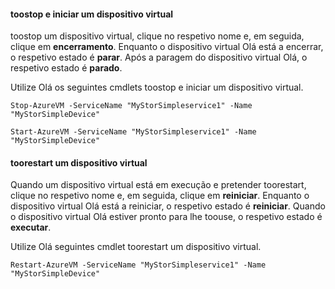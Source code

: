 #### <a name="toostop-and-start-a-virtual-device"></a>toostop e iniciar um dispositivo virtual
toostop um dispositivo virtual, clique no respetivo nome e, em seguida, clique em **encerramento**. Enquanto o dispositivo virtual Olá está a encerrar, o respetivo estado é **parar**. Após a paragem do dispositivo virtual Olá, o respetivo estado é **parado**.

Utilize Olá os seguintes cmdlets toostop e iniciar um dispositivo virtual.

`Stop-AzureVM -ServiceName "MyStorSimpleservice1" -Name "MyStorSimpleDevice"`

`Start-AzureVM -ServiceName "MyStorSimpleservice1" -Name "MyStorSimpleDevice"`

#### <a name="toorestart-a-virtual-device"></a>toorestart um dispositivo virtual
Quando um dispositivo virtual está em execução e pretender toorestart, clique no respetivo nome e, em seguida, clique em **reiniciar**. Enquanto o dispositivo virtual Olá está a reiniciar, o respetivo estado é **reiniciar**. Quando o dispositivo virtual Olá estiver pronto para lhe toouse, o respetivo estado é **executar**.

Utilize Olá seguintes cmdlet toorestart um dispositivo virtual.

`Restart-AzureVM -ServiceName "MyStorSimpleservice1" -Name "MyStorSimpleDevice"`

